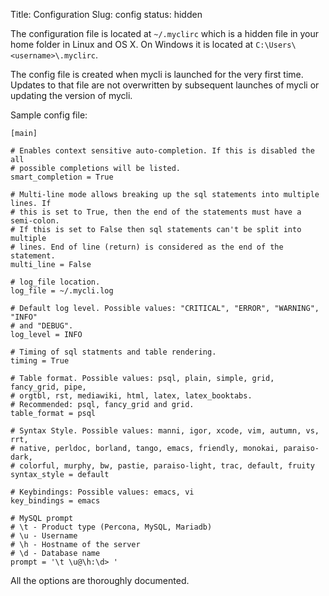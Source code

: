 Title: Configuration
Slug: config
status: hidden

The configuration file is located at `~/.myclirc` which is a hidden file in
your home folder in Linux and OS X. On Windows it is located at `C:\Users\<username>\.myclirc`.

The config file is created when mycli is launched for the very first time.
Updates to that file are not overwritten by subsequent launches of mycli or
updating the version of mycli.

Sample config file:

```
[main]

# Enables context sensitive auto-completion. If this is disabled the all
# possible completions will be listed.
smart_completion = True

# Multi-line mode allows breaking up the sql statements into multiple lines. If
# this is set to True, then the end of the statements must have a semi-colon.
# If this is set to False then sql statements can't be split into multiple
# lines. End of line (return) is considered as the end of the statement.
multi_line = False

# log_file location.
log_file = ~/.mycli.log

# Default log level. Possible values: "CRITICAL", "ERROR", "WARNING", "INFO"
# and "DEBUG".
log_level = INFO

# Timing of sql statments and table rendering.
timing = True

# Table format. Possible values: psql, plain, simple, grid, fancy_grid, pipe,
# orgtbl, rst, mediawiki, html, latex, latex_booktabs.
# Recommended: psql, fancy_grid and grid.
table_format = psql

# Syntax Style. Possible values: manni, igor, xcode, vim, autumn, vs, rrt,
# native, perldoc, borland, tango, emacs, friendly, monokai, paraiso-dark,
# colorful, murphy, bw, pastie, paraiso-light, trac, default, fruity
syntax_style = default

# Keybindings: Possible values: emacs, vi
key_bindings = emacs

# MySQL prompt
# \t - Product type (Percona, MySQL, Mariadb)
# \u - Username
# \h - Hostname of the server
# \d - Database name
prompt = '\t \u@\h:\d> '
```

All the options are thoroughly documented. 
